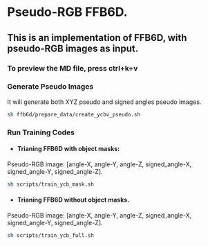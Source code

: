 # Pseudo-RGB FFB6D. 

## This is an implementation of FFB6D, with pseudo-RGB images as input.
### To preview the MD file, press ctrl+k+v
### Generate Pseudo Images
It will generate both XYZ pseudo and signed angles pseudo images. 
```bash 
sh ffb6d/prepare_data/create_ycbv_pseudo.sh 
```

### Run Training Codes
* #### Trianing FFB6D with object masks: 
Pseudo-RGB image: 
[angle-X, angle-Y, angle-Z, signed_angle-X, signed_angle-Y, signed_angle-Z]. 
```bash 
sh scripts/train_ycb_mask.sh 
```
* #### Trianing FFB6D without object masks.
Pseudo-RGB image: 
[angle-X, angle-Y, angle-Z, signed_angle-X, signed_angle-Y, signed_angle-Z]. 
```bash 
sh scripts/train_ycb_full.sh 
```